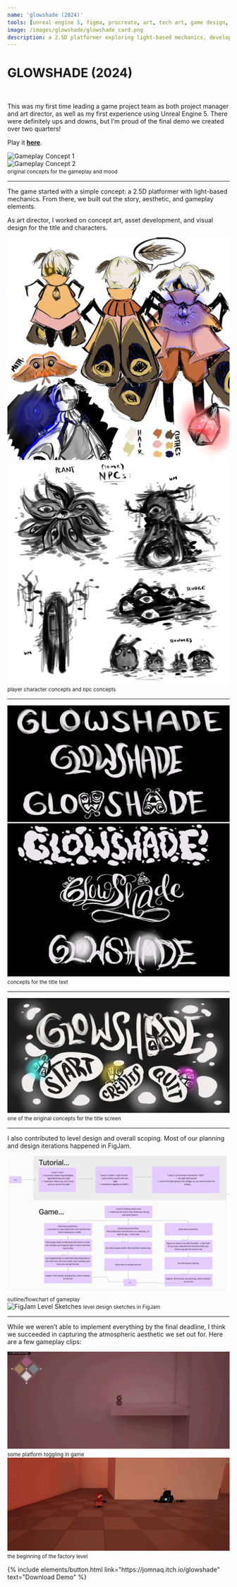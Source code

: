 ```yaml
---
name: 'glowshade (2024)'
tools: [unreal engine 5, figma, procreate, art, tech art, game design, project management]
image: /images/glowshade/glowshade_card.png
description: a 2.5D platformer exploring light-based mechanics, developed in Unreal Engine 5 by a student team over two quarters
---
```


# GLOWSHADE (2024)

<div class="row align-items-center">
  <div class="col-md-10">
  <br>
    <p>
      This was my first time leading a game project team as both project manager and art director, as well as my first experience using Unreal Engine 5. There were definitely ups and downs, but I’m proud of the final demo we created over two quarters!
    </p>
    <p>
      Play it <a href="https://jomnaq.itch.io/glowshade" target="_blank"><strong><u>here</u></strong></a>.
    </p>
  </div>
</div>

<div class="row">
  <div class="col-sm-6">
    <img src="/images/glowshade/gameplay_1.png" alt="Gameplay Concept 1" class="img-fluid">
  </div>
  <div class="col-sm-6">
    <img src="/images/glowshade/gameplay_2.png" alt="Gameplay Concept 2" class="img-fluid">
  </div>
</div>
<div class="text-center">
  <small class="d-block mt-1">original concepts for the gameplay and mood</small>
</div>

---

The game started with a simple concept: a 2.5D platformer with light-based mechanics. From there, we built out the story, aesthetic, and gameplay elements.

As art director, I worked on concept art, asset development, and visual design for the title and characters.

<div class="row">
  <div class="col-sm-6">
    <img src="/images/glowshade/moth_concepts.png" alt="Moth Character Concepts" class="img-fluid">
  </div>
  <div class="col-sm-6">
    <img src="/images/glowshade/npc_concepts.png" alt="NPC Concepts" class="img-fluid">
  </div>
</div>
<div class="text-center">
  <small class="d-block mt-1">player character concepts and npc concepts</small>
</div>

---

<div class="row">
  <div class="col-sm-6">
    <img src="/images/glowshade/title_text_concepts.png" alt="Title Text Concepts 1" class="img-fluid">
  </div>
  <div class="col-sm-6">
    <img src="/images/glowshade/title_text_concepts2.png" alt="Title Text Concepts 2" class="img-fluid">
  </div>
</div>
<div class="text-center">
  <small class="d-block mt-1">concepts for the title text</small>
</div>

---

<div class="text-center">
  <img src="/images/glowshade/title_screen.png" alt="Title Screen Concept" class="img-fluid">
  <small class="d-block mt-1">one of the original concepts for the title screen</small>
</div>

---

I also contributed to level design and overall scoping. Most of our planning and design iterations happened in FigJam.

<div class="text-center">
  <img src="/images/glowshade/outline_flowchart.png" alt="Outline Flowchart" class="img-fluid">
  <small class="d-block mt-1">outline/flowchart of gameplay</small>
</div>

<div class="text-center">
  <img src="/images/glowshade/figjam_designs.png" alt="FigJam Level Sketches" class="img-fluid">
  <small class="d-block mt-1">level design sketches in FigJam</small>
</div>

---

While we weren’t able to implement everything by the final deadline, I think we succeeded in capturing the atmospheric aesthetic we set out for. Here are a few gameplay clips:

<div class="text-center">
  <img src="/images/glowshade/ingame_UI.gif" alt="UI Gameplay Clip" class="img-fluid">
  <small class="d-block mt-1">some platform toggling in game</small>
</div>

<div class="text-center">
  <img src="/images/glowshade/factory_gameplay.gif" alt="Factory Gameplay Clip" class="img-fluid">
  <small class="d-block mt-1">the beginning of the factory level</small>
</div>

<p class="text-center">
{% include elements/button.html link="https://jomnaq.itch.io/glowshade" text="Download Demo" %}
</p>

